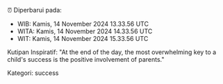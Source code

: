 ⏰ Diperbarui pada:
- WIB: Kamis, 14 November 2024 13.33.56 UTC
- WITA: Kamis, 14 November 2024 14.33.56 UTC
- WIT: Kamis, 14 November 2024 15.33.56 UTC

Kutipan Inspiratif:
"At the end of the day, the most overwhelming key to a child's success is the positive involvement of parents."


Kategori: success


